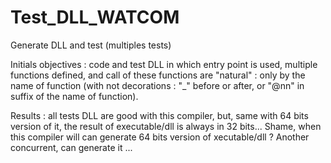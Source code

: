 # Test_DLL_WATCOM
Generate DLL and test (multiples tests)

Initials objectives : code and test DLL in which entry point is used, multiple functions defined, and call of these functions are "natural" : only by the name 
of function (with not decorations : "_" before or after, or "@nn" in suffix of the name of function).

Results : all tests DLL are good with this compiler, but, same with 64 bits version of it, the result of executable/dll is always in 32 bits... 
        Shame, when this compiler will can generate 64 bits version of xecutable/dll ? Another concurrent, can generate it ...
